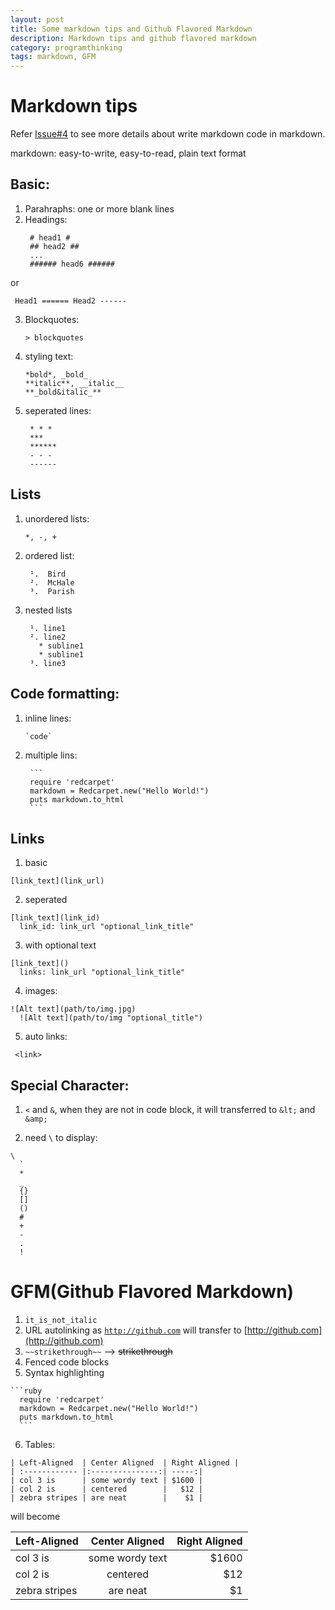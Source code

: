 ```yaml
---
layout: post
title: Some markdown tips and Github Flavored Markdown
description: Markdown tips and github flavored markdown
category: programthinking
tags: markdown, GFM
---
```


Markdown tips
======

Refer [Issue#4](https://github.com/qiwihui/qiwihui.github.io/issues/4) to see more details about write markdown code in markdown.

markdown: easy-to-write, easy-to-read, plain text format

Basic:
------

1. Parahraphs: one or more blank lines
2. Headings:
    <pre><code> &#35; head1 &#35;
    &#35;&#35; head2 &#35;&#35;
    ...
    &#35;&#35;&#35;&#35;&#35;&#35; head6 &#35;&#35;&#35;&#35;&#35;&#35;</code></pre>
or
    <pre><code> Head1
    &#61;&#61;&#61;&#61;&#61;&#61;
    Head2
    &#45;&#45;&#45;&#45;&#45;&#45;</code></pre>

3. Blockquotes:
    <pre><code>> blockquotes</code></pre>

4. styling text:
   <pre><code>&#42;bold&#42;, &#95;bold&#95;
   &#42;&#42;italic&#42;&#42;, &#95;&#95;italic&#95;&#95;
   &#42;&#42;&#95;bold&italic&#95;&#42;&#42;</code></pre>

5. seperated lines: 
    <pre><code> &#42; &#42; &#42;
    &#42;&#42;&#42;
    &#42;&#42;&#42;&#42;&#42;&#42;
    &#45; &#45; &#45;
    &#45;&#45;&#45;&#45;&#45;&#45;</code></pre>

Lists
------

1. unordered lists: 
    <pre><code>*, -, +</code></pre>

2. ordered list: 
    <pre><code> &#185;.  Bird
    &#178;.  McHale
    &#179;.  Parish</code></pre>

3. nested lists
    <pre><code> &#185;. line1
    &#178;. line2
      &#42; subline1
      &#42; subline1
    &#179;. line3</code></pre>

Code formatting:
------

1. inline lines:
    <pre><code>&#96;code&#96;</code></pre>

2. multiple lins:
    <pre><code> &#96;&#96;&#96;
    require 'redcarpet'
    markdown = Redcarpet.new("Hello World!")
    puts markdown.to_html
    &#96;&#96;&#96;</code></pre>

Links
------

1. basic
  <pre><code>&#91;link_text&#93;&#40;link_url&#41;</code></pre>

2. seperated
  <pre><code>&#91;link_text&#93;&#40;link_id&#41;
  link_id: link_url "optional_link_title"</code></pre>

3. with optional text
  <pre><code>&#91;link_text&#93;&#40;&#41;
  links: link_url "optional_link_title"</code></pre>

4. images:
  <pre><code>&#33;&#91;Alt text&#93;&#40;path/to/img.jpg&#41;
  &#33;&#91;Alt text&#93;&#40;path/to/img "optional_title"&#41;</code></pre>

5. auto links:
  <pre><code> &#60;link&#62;</code></pre>

Special Character:
------

1. `<` and `&`, when they are not in code block, it will transferred to `&lt;` and `&amp;`

2. need `\` to display:
  <pre><code>\
  `
  *
  _
  {}
  []
  ()
  &#35;
  +
  &#45;
  .
  ! </code></pre>

GFM(Github Flavored Markdown)
======

1. `it_is_not_italic`
2. URL autolinking as <code>http://github.com</code> will transfer to [http://github.com](http://github.com)
3. `~~strikethrough~~` --> ~~strikethrough~~
4. Fenced code blocks
5. Syntax highlighting
  <pre><code>&#96;&#96;&#96;ruby
  require 'redcarpet'
  markdown = Redcarpet.new("Hello World!")
  puts markdown.to_html
  &#96;&#96;&#96; </code></pre>

6. Tables:
<pre><code>| Left-Aligned  | Center Aligned  | Right Aligned |
| :------------ |:---------------:| -----:|
| col 3 is      | some wordy text | $1600 |
| col 2 is      | centered        |   $12 |
| zebra stripes | are neat        |    $1 |
</code></pre>
will become

| Left-Aligned  | Center Aligned  | Right Aligned |
| :------------ |:---------------:| -----:|
| col 3 is      | some wordy text | $1600 |
| col 2 is      | centered        |   $12 |
| zebra stripes | are neat        |    $1 |
